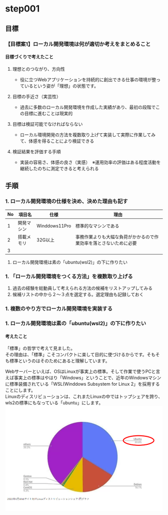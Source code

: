 # step001

## 目標

### 【目標案1】ローカル開発環境は何が適切か考えをまとめること

#### 目標づくりで考えたこと

1. 理想とのつながり、方向性
    - 役に立つWebアプリケーションを持続的に創出できる仕事の環境が整っているという姿が「理想」の状態です。

2. 目標の手近さ（実芸性）
    - 過去に多数のローカル開発環境を作成した実績があり、最初の段階でこの目標に進むことは現実的
4. 目標は検証可能でなければならない
    - ローカル環境開発の方法を複数取り上げて実装して実際に作業してみて、体感を得ることにより検証できる
6. 検証結果を評価する手順
    - 実装の容易さ、体感の良さ（実感）　※運用効率の評価はある程度活動を継続したのちに測定できると考えられる

 ## 手順
  
  ### 1. ローカル開発環境の仕様を決め、決めた理由も記す
  
 |No|項目名|仕様|理由|
 |----|----|----|----|
 |1|開発マシン|Winddows11Pro|標準的なマシンである|
 |2|搭載メモリ|32G以上|事務作業よりも大幅な負荷がかかるので作業効率を落とさないために必要|
 |3||||
  
  1. ローカル開発環境は素の「ubuntu(wsl2)」の下に作りたい
 

 ### 1. 「ローカル開発環境をつくる方法」を複数取り上げる
 
  1. 過去の経験を総動員して考えられる方法の候補をリストアップしてみる
  2. 候補リストの中から２～３点を選定する。選定理由も記録しておく
 
 ### 1. 複数のやり方でローカル開発環境を実装する
 
 ### 1. ローカル開発環境は素の「ubuntu(wsl2)」の下に作りたい
 


#### 考えたこと
 「標準」の哲学で考えて見ました。  
 その理由は、「標準」こそコンパクトに楽して目的に使づけるからです。そもそも標準というのはそのためにあると理解しています。
 
 Webサーバーといえば、OSはLinuxが事実上の標準。そして作業で使うPCと言えば事実上の標準はやはり「Windows」ということで、近年のWindowsマシンに標準装備されている「WSL(Winddows Subsystem for Linux 2」を採用することにします。  
 Linuxのディスリビューションは、これまたLinuxの中ではトップシェアを誇り、wls2の標準にもなっている「ubuntu」にします。
 ![2022年ディストリビューションのシェア](https://github.com/yuasys/scratch001/blob/main/images/fig2023-06-01-2.png?raw=true)
